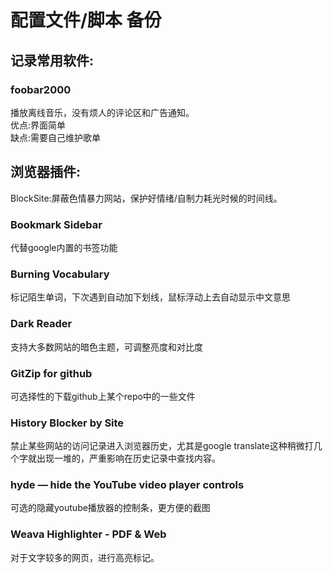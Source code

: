 # 配置文件/脚本 备份

## 记录常用软件:
### foobar2000
播放离线音乐，没有烦人的评论区和广告通知。  
优点:界面简单  
缺点:需要自己维护歌单  

## 浏览器插件:
BlockSite:屏蔽色情暴力网站，保护好情绪/自制力耗光时候的时间线。
### Bookmark Sidebar
代替google内置的书签功能
### Burning Vocabulary
标记陌生单词，下次遇到自动加下划线，鼠标浮动上去自动显示中文意思
### Dark Reader
支持大多数网站的暗色主题，可调整亮度和对比度
### GitZip for github
可选择性的下载github上某个repo中的一些文件
### History Blocker by Site
禁止某些网站的访问记录进入浏览器历史，尤其是google translate这种稍微打几个字就出现一堆的，严重影响在历史记录中查找内容。
### hyde — hide the YouTube video player controls
可选的隐藏youtube播放器的控制条，更方便的截图
### Weava Highlighter - PDF & Web
对于文字较多的网页，进行高亮标记。
